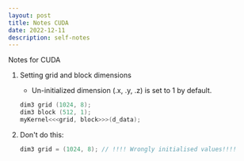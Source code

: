 ```yaml
---
layout: post
title: Notes CUDA
date: 2022-12-11
description: self-notes
---
```


Notes for CUDA

1. Setting grid and block dimensions
    - Un-initialized dimension (.x, .y, .z) is set to 1 by default.
    ```C++
    dim3 grid (1024, 8);
    dim3 block (512, 1);
    myKernel<<<grid, block>>>(d_data);
    ```

2. Don't do this:
    ```C++
    dim3 grid = (1024, 8); // !!!! Wrongly initialised values!!!!
    ```